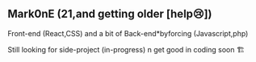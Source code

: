 Mark0nE (21,and getting older [help😢])
----------------------------------------------------------------------
Front-end (React,CSS) and a bit of Back-end*byforcing (Javascript,php)

Still looking for side-project (in-progress) 
n get good in coding soon 🏗️
